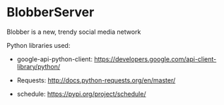 # BlobberServer
Blobber is a new, trendy social media network


 Python libraries used:

- google-api-python-client: https://developers.google.com/api-client-library/python/

- Requests: http://docs.python-requests.org/en/master/

- schedule: https://pypi.org/project/schedule/
